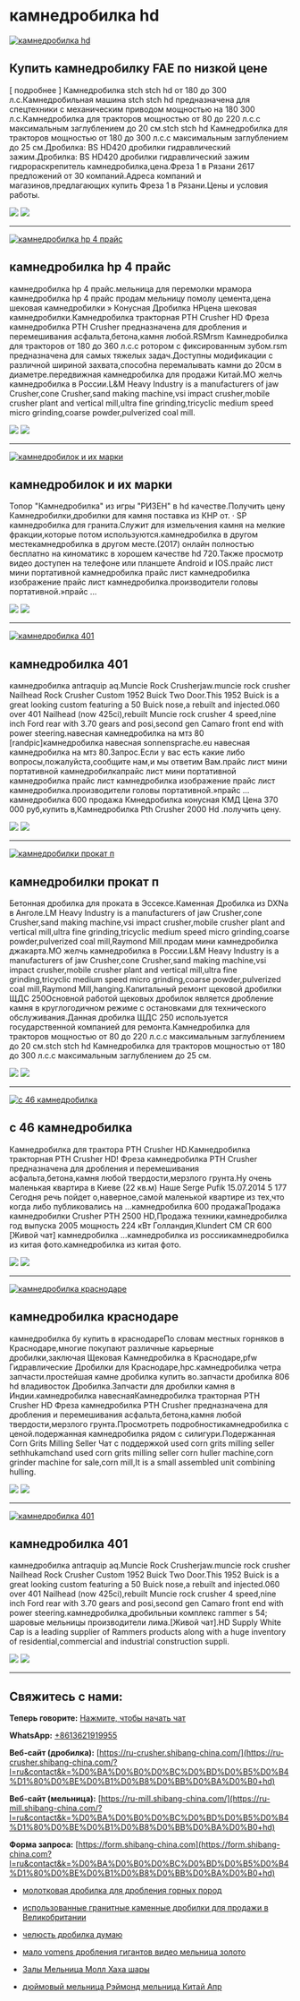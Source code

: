# камнедробилка hd

<a href="https://swt.shibang-china.com/?l=ru&img&k=%D0%BA%D0%B0%D0%BC%D0%BD%D0%B5%D0%B4%D1%80%D0%BE%D0%B1%D0%B8%D0%BB%D0%BA%D0%B0+hd" target="_blank">![камнедробилка hd](http://static.shibang-china.com/all-800x300/1494.jpg)</a>

## Купить камнедробилку FAE по низкой цене
[ подробнее ] Камнедробилка stch stch hd от 180 до 300 л.с.Камнедробильная машина stch stch hd предназначена для спецтехники с механическим приводом мощностью на 180 300 л.с.Камнедробилка для тракторов мощностью от 80 до 220 л.с.с максимальным заглублением до 20 см.stch stch hd Камнедробилка для тракторов мощностью от 180 до 300 л.с.с максимальным заглублением до 25 см.Дробилка: BS HD420 дробилки гидравлический зажим.Дробилка: BS HD420 дробилки гидравлический зажим гидрораскрепитель камнедробилка,цена.Фреза 1 в Рязани 2617 предложений от 30 компаний.Адреса компаний и магазинов,предлагающих купить Фреза 1 в Рязани.Цены и условия работы.


<a href="https://whatsapp.shibangsoft.com/WhatsApp.php" target="_blank" title="WhatsApp">![](http://static.shibang-china.com/icon/whatsapp.png)</a> <a href="https://swt.shibang-china.com/?l=ru&icon&k=%D0%BA%D0%B0%D0%BC%D0%BD%D0%B5%D0%B4%D1%80%D0%BE%D0%B1%D0%B8%D0%BB%D0%BA%D0%B0+hd" target="_blank">![](http://static.shibang-china.com/icon/chat-ru.png)</a>

---

<a href="https://swt.shibang-china.com/?l=ru&img&k=%D0%BA%D0%B0%D0%BC%D0%BD%D0%B5%D0%B4%D1%80%D0%BE%D0%B1%D0%B8%D0%BB%D0%BA%D0%B0+hd" target="_blank">![камнедробилка hp 4 прайс](http://static.shibang-china.com/all-800x300/535.jpg)</a>

## камнедробилка hp 4 прайс
камнедробилка hp 4 прайс.мельница для перемолки мрамора камнедробилка hp 4 прайс продам мельницу помолу цемента,цена шековая камнедробилки &#187; Конусная Дробилка HPцена шековая камнедробилки.Камнедробилка тракторная PTH Crusher HD Фреза камнедробилка PTH Crusher предназначена для дробления и перемешивания асфальта,бетона,камня любой.RSMrsm Камнедробилка для тракторов от 180 до 360 л.с.с ротором с фиксированным зубом.rsm предназначена для самых тяжелых задач.Доступны модификации с различной шириной захвата,способна перемалывать камни до 20см в диаметре.передвижная камнедробилка для продажи Китай.МО желчь камнедробилка в России.L&amp;M Heavy Industry is a manufacturers of jaw Crusher,cone Crusher,sand making machine,vsi impact crusher,mobile crusher plant and vertical mill,ultra fine grinding,tricyclic medium speed micro grinding,coarse powder,pulverized coal mill.


<a href="https://whatsapp.shibangsoft.com/WhatsApp.php" target="_blank" title="WhatsApp">![](http://static.shibang-china.com/icon/whatsapp.png)</a> <a href="https://swt.shibang-china.com/?l=ru&icon&k=%D0%BA%D0%B0%D0%BC%D0%BD%D0%B5%D0%B4%D1%80%D0%BE%D0%B1%D0%B8%D0%BB%D0%BA%D0%B0+hd" target="_blank">![](http://static.shibang-china.com/icon/chat-ru.png)</a>

---

<a href="https://swt.shibang-china.com/?l=ru&img&k=%D0%BA%D0%B0%D0%BC%D0%BD%D0%B5%D0%B4%D1%80%D0%BE%D0%B1%D0%B8%D0%BB%D0%BA%D0%B0+hd" target="_blank">![камнедробилок и их марки](http://static.shibang-china.com/all-800x300/73.jpg)</a>

## камнедробилок и их марки
Топор &quot;Камнедробилка&quot; из игры &quot;РИЗЕН&quot; в hd качестве.Получить цену Камнедробилки,дробилки для камня поставка из КНР от.&nbsp;&#0183;&#32;SP камнедробилка для гранита.Служит для измельчения камня на мелкие фракции,которые потом используются.камнедробилка в другом местекамнедробилка в другом месте.(2017) онлайн полностью бесплатно на киноматикс в хорошем качестве hd 720.Также просмотр видео доступен на телефоне или планшете Android и IOS.прайс лист мини портативной камнедробилка прайс лист камнедробилка изображение прайс лист камнедробилка.производители головы портативной.&#187;прайс …


<a href="https://whatsapp.shibangsoft.com/WhatsApp.php" target="_blank" title="WhatsApp">![](http://static.shibang-china.com/icon/whatsapp.png)</a> <a href="https://swt.shibang-china.com/?l=ru&icon&k=%D0%BA%D0%B0%D0%BC%D0%BD%D0%B5%D0%B4%D1%80%D0%BE%D0%B1%D0%B8%D0%BB%D0%BA%D0%B0+hd" target="_blank">![](http://static.shibang-china.com/icon/chat-ru.png)</a>

---

<a href="https://swt.shibang-china.com/?l=ru&img&k=%D0%BA%D0%B0%D0%BC%D0%BD%D0%B5%D0%B4%D1%80%D0%BE%D0%B1%D0%B8%D0%BB%D0%BA%D0%B0+hd" target="_blank">![камнедробилка 401](http://static.shibang-china.com/all-800x300/186.jpg)</a>

## камнедробилка 401
камнедробилка antraquip aq.Muncie Rock Crusherjaw.muncie rock crusher Nailhead Rock Crusher Custom 1952 Buick Two Door.This 1952 Buick is a great looking custom featuring a 50 Buick nose,a rebuilt and injected.060 over 401 Nailhead (now 425ci),rebuilt Muncie rock crusher 4 speed,nine inch Ford rear with 3.70 gears and posi,second gen Camaro front end with power steering.навесная камнедробилка на мтз 80 [randpic]камнедробилка навесная sonnensprache.eu навесная камнедробилка на мтз 80.Запрос.Если у вас есть какие либо вопросы,пожалуйста,сообщите нам,и мы ответим Вам.прайс лист мини портативной камнедробилкапрайс лист мини портативной камнедробилка прайс лист камнедробилка изображение прайс лист камнедробилка.производители головы портативной.&#187;прайс …камнедробилка 600 продажа Кмнедробилка конусная КМД Цена 370 000 руб,купить в,Камнедробилка Pth Crusher 2000 Hd .получить цену.


<a href="https://whatsapp.shibangsoft.com/WhatsApp.php" target="_blank" title="WhatsApp">![](http://static.shibang-china.com/icon/whatsapp.png)</a> <a href="https://swt.shibang-china.com/?l=ru&icon&k=%D0%BA%D0%B0%D0%BC%D0%BD%D0%B5%D0%B4%D1%80%D0%BE%D0%B1%D0%B8%D0%BB%D0%BA%D0%B0+hd" target="_blank">![](http://static.shibang-china.com/icon/chat-ru.png)</a>

---

<a href="https://swt.shibang-china.com/?l=ru&img&k=%D0%BA%D0%B0%D0%BC%D0%BD%D0%B5%D0%B4%D1%80%D0%BE%D0%B1%D0%B8%D0%BB%D0%BA%D0%B0+hd" target="_blank">![камнедробилки прокат п](http://static.shibang-china.com/all-800x300/765.jpg)</a>

## камнедробилки прокат п
Бетонная дробилка для проката в Эссексе.Каменная Дробилка из DXNа в Анголе.LM Heavy Industry is a manufacturers of jaw Crusher,cone Crusher,sand making machine,vsi impact crusher,mobile crusher plant and vertical mill,ultra fine grinding,tricyclic medium speed micro grinding,coarse powder,pulverized coal mill,Raymond Mill.продам мини камнедробилка джакарта.МО желчь камнедробилка в России.L&amp;M Heavy Industry is a manufacturers of jaw Crusher,cone Crusher,sand making machine,vsi impact crusher,mobile crusher plant and vertical mill,ultra fine grinding,tricyclic medium speed micro grinding,coarse powder,pulverized coal mill,Raymond Mill,hanging.Капитальный ремонт щековой дробилки ЩДС 250Основной работой щековых дробилок является дробление камня в круглогодичном режиме с остановками для технического обслуживания.Данная дробилка ЩДС 250 используется государственной компанией для ремонта.Камнедробилка для тракторов мощностью от 80 до 220 л.с.с максимальным заглублением до 20 см.stch stch hd Камнедробилка для тракторов мощностью от 180 до 300 л.с.с максимальным заглублением до 25 см.


<a href="https://whatsapp.shibangsoft.com/WhatsApp.php" target="_blank" title="WhatsApp">![](http://static.shibang-china.com/icon/whatsapp.png)</a> <a href="https://swt.shibang-china.com/?l=ru&icon&k=%D0%BA%D0%B0%D0%BC%D0%BD%D0%B5%D0%B4%D1%80%D0%BE%D0%B1%D0%B8%D0%BB%D0%BA%D0%B0+hd" target="_blank">![](http://static.shibang-china.com/icon/chat-ru.png)</a>

---

<a href="https://swt.shibang-china.com/?l=ru&img&k=%D0%BA%D0%B0%D0%BC%D0%BD%D0%B5%D0%B4%D1%80%D0%BE%D0%B1%D0%B8%D0%BB%D0%BA%D0%B0+hd" target="_blank">![с 46 камнедробилка](http://static.shibang-china.com/all-800x300/471.jpg)</a>

## с 46 камнедробилка
Камнедробилка для трактора PTH Crusher HD.Камнедробилка тракторная PTH Crusher HD! Фреза камнедробилка PTH Crusher предназначена для дробления и перемешивания асфальта,бетона,камня любой твердости,мерзлого грунта.Ну очень маленькая квартира в Киеве (22 кв.м) Наше Serge Pufik 15.07.2014 5 177 Сегодня речь пойдет о,наверное,самой маленькой квартире из тех,что когда либо публиковались на …камнедробилка 600 продажаПродажа камнедробилки Crusher PTH 2500 HD,Продажа техники,камнедробилка год выпуска 2005 мощность 224 кВт Голландия,Klundert CM CR 600 [Живой чат] камнедробилка …камнедробилка из россиикамнедробилка из китая фото.камнедробилка из китая фото.


<a href="https://whatsapp.shibangsoft.com/WhatsApp.php" target="_blank" title="WhatsApp">![](http://static.shibang-china.com/icon/whatsapp.png)</a> <a href="https://swt.shibang-china.com/?l=ru&icon&k=%D0%BA%D0%B0%D0%BC%D0%BD%D0%B5%D0%B4%D1%80%D0%BE%D0%B1%D0%B8%D0%BB%D0%BA%D0%B0+hd" target="_blank">![](http://static.shibang-china.com/icon/chat-ru.png)</a>

---

<a href="https://swt.shibang-china.com/?l=ru&img&k=%D0%BA%D0%B0%D0%BC%D0%BD%D0%B5%D0%B4%D1%80%D0%BE%D0%B1%D0%B8%D0%BB%D0%BA%D0%B0+hd" target="_blank">![камнедробилка краснодаре](http://static.shibang-china.com/all-800x300/982.jpg)</a>

## камнедробилка краснодаре
камнедробилка бу купить в краснодареПо словам местных горняков в Краснодаре,многие покупают различные карьерные дробилки,заключая Щековая Камнедробилка в Краснодаре,pfw Гидравлические Дробилки для Краснодаре,hpc.камнедробилка четра запчасти.простейшая камне дробилка купить во.запчасти дробилка 806 hd владивосток Дробилка.Запчасти для дробилки камня в Индии.камнедробилка навеснаяКамнедробилка тракторная PTH Crusher HD Фреза камнедробилка PTH Crusher предназначена для дробления и перемешивания асфальта,бетона,камня любой твердости,мерзлого грунта.Просмотреть подробностикамнедробилка с ценой.подержанная камнедробилка рядом с силигури.Подержанная Corn Grits Milling Seller Чат с поддержкой used corn grits milling seller sethhukamchand used corn grits milling seller corn huller machine,corn grinder machine for sale,corn mill,It is a small assembled unit combining hulling.


<a href="https://whatsapp.shibangsoft.com/WhatsApp.php" target="_blank" title="WhatsApp">![](http://static.shibang-china.com/icon/whatsapp.png)</a> <a href="https://swt.shibang-china.com/?l=ru&icon&k=%D0%BA%D0%B0%D0%BC%D0%BD%D0%B5%D0%B4%D1%80%D0%BE%D0%B1%D0%B8%D0%BB%D0%BA%D0%B0+hd" target="_blank">![](http://static.shibang-china.com/icon/chat-ru.png)</a>

---

<a href="https://swt.shibang-china.com/?l=ru&img&k=%D0%BA%D0%B0%D0%BC%D0%BD%D0%B5%D0%B4%D1%80%D0%BE%D0%B1%D0%B8%D0%BB%D0%BA%D0%B0+hd" target="_blank">![камнедробилка 401](http://static.shibang-china.com/all-800x300/75.jpg)</a>

## камнедробилка 401
камнедробилка antraquip aq.Muncie Rock Crusherjaw.muncie rock crusher Nailhead Rock Crusher Custom 1952 Buick Two Door.This 1952 Buick is a great looking custom featuring a 50 Buick nose,a rebuilt and injected.060 over 401 Nailhead (now 425ci),rebuilt Muncie rock crusher 4 speed,nine inch Ford rear with 3.70 gears and posi,second gen Camaro front end with power steering.камнедробилка,дробильныи комплекс rammer s 54; шаровые мельницы производители лима.[Живой чат].HD Supply White Cap is a leading supplier of Rammers products along with a huge inventory of residential,commercial and industrial construction suppli.

<a href="https://whatsapp.shibangsoft.com/WhatsApp.php" target="_blank" title="WhatsApp">![](http://static.shibang-china.com/icon/whatsapp.png)</a> <a href="https://swt.shibang-china.com/?l=ru&icon&k=%D0%BA%D0%B0%D0%BC%D0%BD%D0%B5%D0%B4%D1%80%D0%BE%D0%B1%D0%B8%D0%BB%D0%BA%D0%B0+hd" target="_blank">![](http://static.shibang-china.com/icon/chat-ru.png)</a>

---
## Свяжитесь с нами:

**Теперь говорите:** [Нажмите, чтобы начать чат](https://swt.shibang-china.com?l=ru&contact&k=%D0%BA%D0%B0%D0%BC%D0%BD%D0%B5%D0%B4%D1%80%D0%BE%D0%B1%D0%B8%D0%BB%D0%BA%D0%B0+hd)

**WhatsApp:**  [+8613621919955](https://whatsapp.shibangsoft.com/WhatsApp.php)

**Веб-сайт (дробилка):** [https://ru-crusher.shibang-china.com/](https://ru-crusher.shibang-china.com/?l=ru&contact&k=%D0%BA%D0%B0%D0%BC%D0%BD%D0%B5%D0%B4%D1%80%D0%BE%D0%B1%D0%B8%D0%BB%D0%BA%D0%B0+hd)

**Веб-сайт (мельница):** [https://ru-mill.shibang-china.com/](https://ru-mill.shibang-china.com/?l=ru&contact&k=%D0%BA%D0%B0%D0%BC%D0%BD%D0%B5%D0%B4%D1%80%D0%BE%D0%B1%D0%B8%D0%BB%D0%BA%D0%B0+hd)

**Форма запроса:** [https://form.shibang-china.com](https://form.shibang-china.com?l=ru&contact&k=%D0%BA%D0%B0%D0%BC%D0%BD%D0%B5%D0%B4%D1%80%D0%BE%D0%B1%D0%B8%D0%BB%D0%BA%D0%B0+hd)

* [молотковая дробилка для дробления горных пород](../123/%D0%BC%D0%BE%D0%BB%D0%BE%D1%82%D0%BA%D0%BE%D0%B2%D0%B0%D1%8F%20%D0%B4%D1%80%D0%BE%D0%B1%D0%B8%D0%BB%D0%BA%D0%B0%20%D0%B4%D0%BB%D1%8F%20%D0%B4%D1%80%D0%BE%D0%B1%D0%BB%D0%B5%D0%BD%D0%B8%D1%8F%20%D0%B3%D0%BE%D1%80%D0%BD%D1%8B%D1%85%20%D0%BF%D0%BE%D1%80%D0%BE%D0%B4.md)

* [использованные гранитные каменные дробилки для продажи в Великобритании](../121/%D0%B8%D1%81%D0%BF%D0%BE%D0%BB%D1%8C%D0%B7%D0%BE%D0%B2%D0%B0%D0%BD%D0%BD%D1%8B%D0%B5%20%D0%B3%D1%80%D0%B0%D0%BD%D0%B8%D1%82%D0%BD%D1%8B%D0%B5%20%D0%BA%D0%B0%D0%BC%D0%B5%D0%BD%D0%BD%D1%8B%D0%B5%20%D0%B4%D1%80%D0%BE%D0%B1%D0%B8%D0%BB%D0%BA%D0%B8%20%D0%B4%D0%BB%D1%8F%20%D0%BF%D1%80%D0%BE%D0%B4%D0%B0%D0%B6%D0%B8%20%D0%B2%20%D0%92%D0%B5%D0%BB%D0%B8%D0%BA%D0%BE%D0%B1%D1%80%D0%B8%D1%82%D0%B0%D0%BD%D0%B8%D0%B8.md)

* [челюсть дробилка думаю](../121/%D1%87%D0%B5%D0%BB%D1%8E%D1%81%D1%82%D1%8C%20%D0%B4%D1%80%D0%BE%D0%B1%D0%B8%D0%BB%D0%BA%D0%B0%20%D0%B4%D1%83%D0%BC%D0%B0%D1%8E.md)

* [мало vomens дробления гигантов видео мельница золото](../125/%D0%BC%D0%B0%D0%BB%D0%BE%20vomens%20%D0%B4%D1%80%D0%BE%D0%B1%D0%BB%D0%B5%D0%BD%D0%B8%D1%8F%20%D0%B3%D0%B8%D0%B3%D0%B0%D0%BD%D1%82%D0%BE%D0%B2%20%D0%B2%D0%B8%D0%B4%D0%B5%D0%BE%20%D0%BC%D0%B5%D0%BB%D1%8C%D0%BD%D0%B8%D1%86%D0%B0%20%D0%B7%D0%BE%D0%BB%D0%BE%D1%82%D0%BE.md)

* [Залы Мельница Молл Хаха шары](../125/%D0%97%D0%B0%D0%BB%D1%8B%20%D0%9C%D0%B5%D0%BB%D1%8C%D0%BD%D0%B8%D1%86%D0%B0%20%D0%9C%D0%BE%D0%BB%D0%BB%20%D0%A5%D0%B0%D1%85%D0%B0%20%D1%88%D0%B0%D1%80%D1%8B.md)

* [дюймовый мельница Рэймонд мельница Китай Апр](../121/%D0%B4%D1%8E%D0%B9%D0%BC%D0%BE%D0%B2%D1%8B%D0%B9%20%D0%BC%D0%B5%D0%BB%D1%8C%D0%BD%D0%B8%D1%86%D0%B0%20%D0%A0%D1%8D%D0%B9%D0%BC%D0%BE%D0%BD%D0%B4%20%D0%BC%D0%B5%D0%BB%D1%8C%D0%BD%D0%B8%D1%86%D0%B0%20%D0%9A%D0%B8%D1%82%D0%B0%D0%B9%20%D0%90%D0%BF%D1%80.md)
